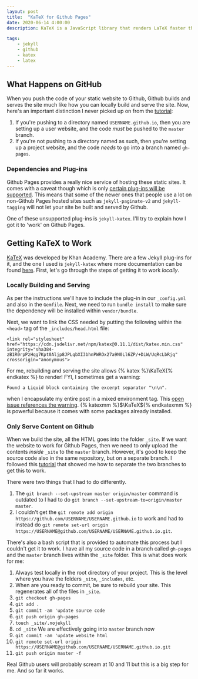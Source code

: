 ```yaml
---
layout: post
title:  "KaTeX for Github Pages"
date: 2020-06-14 4:00:00
description: KaTeX is a JavaScript library that renders LaTeX faster than MathJax. Unfortunately, Github Pages does not support the jekyll-katex plugin, but there is a way around that by building the site locally and pushing the contents of the site to master.

tags: 
    - jekyll
    - github
    - katex
    - latex
---
```

## What Happens on GitHub
When you push the code of your static website to Github, Github builds and serves the site much like how you 
can locally build and serve the site. Now, here's an important distinction I never picked up on from the [tutorial](https://help.github.com/en/github/working-with-github-pages/creating-a-github-pages-site):
1. If you're pushing to a directory named `USERNAME.github.io`, then you are setting up a user website, and 
the code *must* be pushed to the `master` branch.
2. If you're not pushing to a directory named as such, then you're setting up a project website, and the code *needs* 
to go into a branch named `gh-pages`.

### Dependencies and Plug-ins
Github Pages provides a really nice service of hosting these static sites. It comes with a caveat though which is only 
[certain plug-ins will be supported](https://pages.github.com/versions/). This means that some of the newer ones that people 
use a lot on non-Github Pages hosted sites such as `jekyll-paginate-v2` and `jekyll-tagging` will not let your site be 
built and served by Github.

One of these unsupported plug-ins is `jekyll-katex`. I'll try to explain how I got it to 'work' on Github Pages.

## Getting KaTeX to Work
[KaTeX](https://katex.org/) was developed by Khan Academy. There are a few Jekyll plug-ins for it, and the one I used is 
`jekyll-katex` where more documentation can be found [here](https://github.com/linjer/jekyll-katex). First, let's go 
through the steps of getting it to work *locally*.

### Locally Building and Serving
As per the instructions we'll have to include the plug-in in our `_config.yml` and also in the `Gemfile`. Next, 
we need to run `bundle install` to make sure the dependency will be installed within `vendor/bundle`.

Next, we want to link the CSS needed by putting the following within the `<head>` tag of the `_includes/head.html` file:

```
<link rel="stylesheet" href="https://cdn.jsdelivr.net/npm/katex@0.11.1/dist/katex.min.css" integrity="sha384-zB1R0rpPzHqg7Kpt0Aljp8JPLqbXI3bhnPWROx27a9N0Ll6ZP/+DiW/UqRcLbRjq" crossorigin="anonymous">
```

For me, rebuilding and serving the site allows {% katex %}\KaTeX{% endkatex %} to render! FYI, I sometimes get a warning:

```
Found a Liquid block containing the excerpt separator "\n\n". 
```

when I encapsulate my entire post in a mixed environment tag. This [open issue references the warning](https://github.com/linjer/jekyll-katex/issues/25). 
{% katexmm %}$\KaTeX${% endkatexmm %} is powerful because it comes with some packages already installed.

### Only Serve Content on Github

When we build the site, all the HTML goes into the folder `_site`. If we want the website to work for Github Pages, then 
we need to only upload the contents *inside* `_site` to the `master` branch. However, it's good to keep the source code also 
in the same repository, but on a separate branch. I followed this [tutorial](https://www.drewsilcock.co.uk/custom-jekyll-plugins) that 
showed me how to separate the two branches to get this to work.  

There were two things that I had to do differently.
1. The `git branch --set-upstream master origin/master` command is outdated to I had to do `git branch --set-upstream-to=origin/master master`.
2. I couldn't get the `git remote add origin https://github.com/USERNAME/USERNAME.github.io` to work and had to instead do 
`git remote set-url origin https://USERNAME@github.com/USERNAME/USERNAME.github.io.git`.

There's also a bash script that is provided to automate this process but I couldn't get it to work. 
I have all my source code in a branch called `gh-pages` and the `master` branch lives within the `_site` folder.
This is what does work for me:

1. Always test locally in the root directory of your project. This is the level where you have the folders `_site`, `_includes`, etc.
2. When are you ready to commit, be sure to rebuild your site. This regenerates all of the files in `_site`.
3. `git checkout gh-pages`
4. `git add .`
5. `git commit -am 'update source code`
6. `git push origin gh-pages`
7. `touch _site/.nojekyll`
8. `cd _site` We are effectively going into `master` branch now
9. `git commit -am 'update website html`
10. `git remote set-url origin https://USERNAME@github.com/USERNAME/USERNAME.github.io.git`
11. `git push origin master -f`

Real Github users will probably scream at 10 and 11 but this is a big step for me. And so far it works.